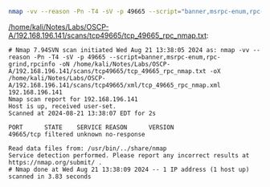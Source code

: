 ```bash
nmap -vv --reason -Pn -T4 -sV -p 49665 --script="banner,msrpc-enum,rpc-grind,rpcinfo" -oN "/home/kali/Notes/Labs/OSCP-A/192.168.196.141/scans/tcp49665/tcp_49665_rpc_nmap.txt" -oX "/home/kali/Notes/Labs/OSCP-A/192.168.196.141/scans/tcp49665/xml/tcp_49665_rpc_nmap.xml" 192.168.196.141
```

[/home/kali/Notes/Labs/OSCP-A/192.168.196.141/scans/tcp49665/tcp_49665_rpc_nmap.txt](file:///home/kali/Notes/Labs/OSCP-A/192.168.196.141/scans/tcp49665/tcp_49665_rpc_nmap.txt):

```
# Nmap 7.94SVN scan initiated Wed Aug 21 13:38:05 2024 as: nmap -vv --reason -Pn -T4 -sV -p 49665 --script=banner,msrpc-enum,rpc-grind,rpcinfo -oN /home/kali/Notes/Labs/OSCP-A/192.168.196.141/scans/tcp49665/tcp_49665_rpc_nmap.txt -oX /home/kali/Notes/Labs/OSCP-A/192.168.196.141/scans/tcp49665/xml/tcp_49665_rpc_nmap.xml 192.168.196.141
Nmap scan report for 192.168.196.141
Host is up, received user-set.
Scanned at 2024-08-21 13:38:07 EDT for 2s

PORT      STATE    SERVICE REASON      VERSION
49665/tcp filtered unknown no-response

Read data files from: /usr/bin/../share/nmap
Service detection performed. Please report any incorrect results at https://nmap.org/submit/ .
# Nmap done at Wed Aug 21 13:38:09 2024 -- 1 IP address (1 host up) scanned in 3.83 seconds

```
